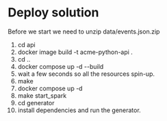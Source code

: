 # Deploy solution

Before we start we need to unzip data/events.json.zip

1. cd api
2. docker image build -t acme-python-api .
3. cd ..
4. docker compose up -d --build
5. wait a few seconds so all the resources spin-up.
6. make
7. docker compose up -d
8. make start_spark
9. cd generator
10. install dependencies and run the generator.